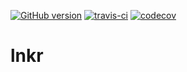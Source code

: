 [![GitHub version](https://badge.fury.io/gh/usommerl%2Flnkr.svg)](https://badge.fury.io/gh/usommerl%2Flnkr)
[![travis-ci](https://travis-ci.org/usommerl/lnkr.svg?branch=master)](https://travis-ci.org/usommerl/lnkr)
[![codecov](https://codecov.io/gh/usommerl/lnkr/branch/v1/graph/badge.svg)](https://codecov.io/gh/usommerl/lnkr)
# lnkr
